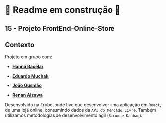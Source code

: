 # 🚧 Readme em construção 🚧

## 15 - Projeto FrontEnd-Online-Store

## Contexto

Projeto em grupo com:

* <a href="https://github.com/HannaBacelar" target="_blank" rel="external"><p><strong>Hanna Bacelar</strong></p></a>

* <a href="https://github.com/eduardomuchak" target="_blank" rel="external"><p><strong>Eduardo Muchak</strong></p></a>

* <a href="https://github.com/jvgusmaoleal" target="_blank" rel="external"><p><strong>João Gusmão</strong></p></a>

* <a href="https://github.com/RenanAizawa" target="_blank" rel="external"><p><strong>Renan Aizawa</strong></p></a>


Desenvolvido na Trybe, onde tive que desenvolver uma aplicação em `React`, de uma loja online, consumindo dados da `API do Mercado Livre`. Também utilizamos metodologias de desenvolvimento ágil (`Scrum e Kanban`).

